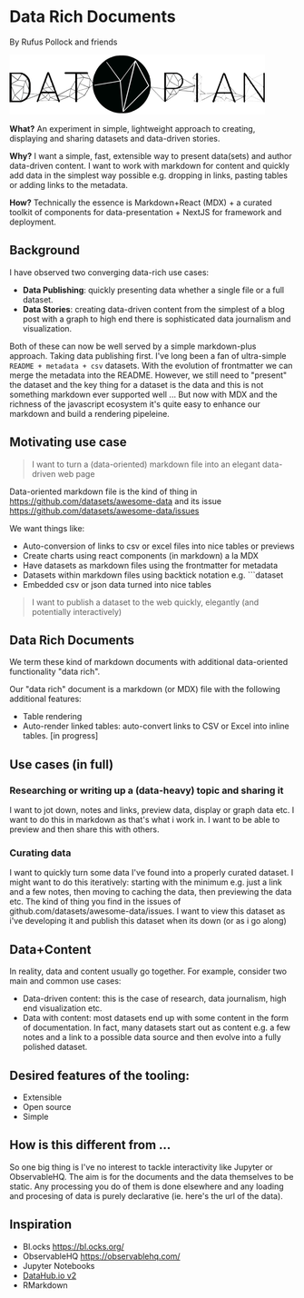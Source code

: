 # Data Rich Documents

By Rufus Pollock and friends

<img src="/datopian-logo.png" className="h-6 inline-block" /></p>

**What?** An experiment in simple, lightweight approach to creating, displaying and sharing datasets and data-driven stories.

**Why?** I want a simple, fast, extensible way to present data(sets) and author data-driven content. I want to work with markdown for content and quickly add data in the simplest way possible e.g. dropping in links, pasting tables or adding links to the metadata.

**How?** Technically the essence is Markdown+React (MDX) + a curated toolkit of components for data-presentation + NextJS for framework and deployment.

## Background

I have observed two converging data-rich use cases:

- **Data Publishing**: quickly presenting data whether a single file or a full dataset.
- **Data Stories**: creating data-driven content from the simplest of a blog post with a graph to high end there is sophisticated data journalism and visualization.

Both of these can now be well served by a simple markdown-plus approach. Taking data publishing first. I've long been a fan of ultra-simple <code>README + metadata + csv</code> datasets. With the evolution of frontmatter we can merge the metadata into the README. However, we still need to "present" the dataset and the key thing for a dataset is the data and this is not something markdown ever supported well ... But now with MDX and the richness of the javascript ecosystem it's quite easy to enhance our markdown and build a rendering pipeleine.

## Motivating use case

> I want to turn a (data-oriented) markdown file into an elegant data-driven web page

Data-oriented markdown file is the kind of thing in https://github.com/datasets/awesome-data and its issue https://github.com/datasets/awesome-data/issues

We want things like:

* Auto-conversion of links to csv or excel files into nice tables or previews
* Create charts using react components (in markdown) a la MDX
* Have datasets as markdown files using the frontmatter for metadata
* Datasets within markdown files using backtick notation e.g. \`\`\`dataset
* Embedded csv or json data turned into nice tables

> I want to publish a dataset to the web quickly, elegantly (and potentially interactively)

## Data Rich Documents

We term these kind of markdown documents with additional data-oriented functionality "data rich".

Our "data rich" document is a markdown (or MDX) file with the following additional features:

* Table rendering
* Auto-render linked tables: auto-convert links to CSV or Excel into inline tables. [in progress]

## Use cases (in full)

### Researching or writing up a (data-heavy) topic and sharing it

I want to jot down, notes and links, preview data, display or graph data etc. I want to do this in markdown as that's what i work in. I want to be able to preview and then share this with others.

### Curating data

I want to quickly turn some data I've found into a properly curated dataset. I might want to do this iteratively: starting with the minimum e.g. just a link and a few notes, then moving to caching the data, then previewing the data etc. The kind of thing you find in the issues of github.com/datasets/awesome-data/issues. I want to view this dataset as i've developing it and publish this dataset when its down (or as i go along)

## Data+Content

In reality, data and content usually go together. For example, consider two main and common use cases:

* Data-driven content: this is the case of research, data journalism, high end visualization etc.
* Data with content: most datasets end up with some content in the form of documentation. In fact, many datasets start out as content e.g. a few notes and a link to a possible data source and then evolve into a fully polished dataset.

## Desired features of the tooling:

* Extensible
* Open source
* Simple

## How is this different from ...

So one big thing is I've no interest to tackle interactivity like Jupyter or ObservableHQ. The aim is for the documents and the data themselves to be static. Any processing you do of them is done elsewhere and any loading and procesing of data is purely declarative (ie. here's the url of the data).


## Inspiration

* Bl.ocks https://bl.ocks.org/
* ObservableHQ https://observablehq.com/
* Jupyter Notebooks
* [DataHub.io v2](https://datahub.io/)
* RMarkdown
